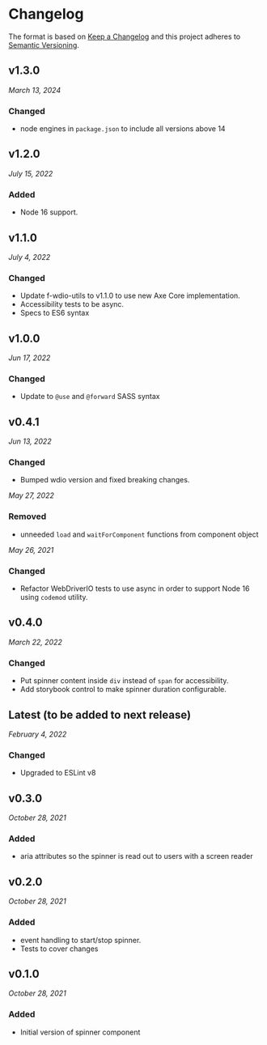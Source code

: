 # Changelog

The format is based on [Keep a Changelog](http://keepachangelog.com/en/1.0.0/)
and this project adheres to [Semantic Versioning](http://semver.org/spec/v2.0.0.html).

## v1.3.0

_March 13, 2024_

### Changed

- node engines in `package.json` to include all versions above 14

## v1.2.0

_July 15, 2022_

### Added

- Node 16 support.

## v1.1.0

_July 4, 2022_

### Changed

- Update f-wdio-utils to v1.1.0 to use new Axe Core implementation.
- Accessibility tests to be async.
- Specs to ES6 syntax

## v1.0.0

_Jun 17, 2022_

### Changed

- Update to `@use` and `@forward` SASS syntax

## v0.4.1

_Jun 13, 2022_

### Changed

- Bumped wdio version and fixed breaking changes.

_May 27, 2022_

### Removed

- unneeded `load` and `waitForComponent` functions from component object

_May 26, 2021_

### Changed

- Refactor WebDriverIO tests to use async in order to support Node 16 using `codemod` utility.

## v0.4.0

_March 22, 2022_

### Changed

- Put spinner content inside `div` instead of `span` for accessibility.
- Add storybook control to make spinner duration configurable.

## Latest (to be added to next release)

_February 4, 2022_

### Changed

- Upgraded to ESLint v8

## v0.3.0

_October 28, 2021_

### Added

- aria attributes so the spinner is read out to users with a screen reader

## v0.2.0

_October 28, 2021_

### Added

- event handling to start/stop spinner.
- Tests to cover changes

## v0.1.0

_October 28, 2021_

### Added

- Initial version of spinner component
